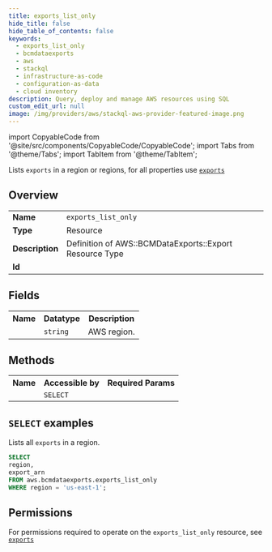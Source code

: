 ```yaml
---
title: exports_list_only
hide_title: false
hide_table_of_contents: false
keywords:
  - exports_list_only
  - bcmdataexports
  - aws
  - stackql
  - infrastructure-as-code
  - configuration-as-data
  - cloud inventory
description: Query, deploy and manage AWS resources using SQL
custom_edit_url: null
image: /img/providers/aws/stackql-aws-provider-featured-image.png
---
```


import CopyableCode from '@site/src/components/CopyableCode/CopyableCode';
import Tabs from '@theme/Tabs';
import TabItem from '@theme/TabItem';

Lists <code>exports</code> in a region or regions, for all properties use <a href="/providers/aws/serviceName/exports/"><code>exports</code></a>

## Overview
<table><tbody>
<tr><td><b>Name</b></td><td><code>exports_list_only</code></td></tr>
<tr><td><b>Type</b></td><td>Resource</td></tr>
<tr><td><b>Description</b></td><td>Definition of AWS::BCMDataExports::Export Resource Type</td></tr>
<tr><td><b>Id</b></td><td><CopyableCode code="aws.bcmdataexports.exports_list_only" /></td></tr>
</tbody></table>

## Fields
<table><tbody><tr><th>Name</th><th>Datatype</th><th>Description</th></tr><tr><td><CopyableCode code="region" /></td><td><code>string</code></td><td>AWS region.</td></tr>
</tbody></table>

## Methods

<table><tbody>
  <tr>
    <th>Name</th>
    <th>Accessible by</th>
    <th>Required Params</th>
  </tr>
  <tr>
    <td><CopyableCode code="list_resources" /></td>
    <td><code>SELECT</code></td>
    <td><CopyableCode code="region" /></td>
  </tr>
</tbody></table>

## `SELECT` examples
Lists all <code>exports</code> in a region.
```sql
SELECT
region,
export_arn
FROM aws.bcmdataexports.exports_list_only
WHERE region = 'us-east-1';
```


## Permissions

For permissions required to operate on the <code>exports_list_only</code> resource, see <a href="/providers/aws/bcmdataexports/exports/#permissions"><code>exports</code></a>


